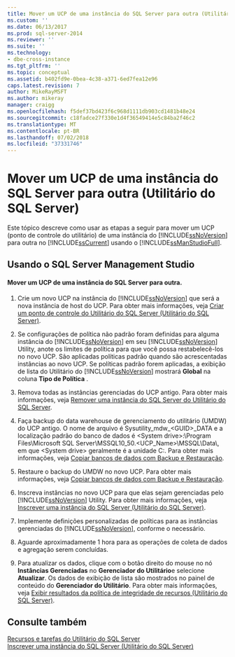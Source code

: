 ```yaml
---
title: Mover um UCP de uma instância do SQL Server para outra (Utilitário do SQL Server) | Microsoft Docs
ms.custom: ''
ms.date: 06/13/2017
ms.prod: sql-server-2014
ms.reviewer: ''
ms.suite: ''
ms.technology:
- dbe-cross-instance
ms.tgt_pltfrm: ''
ms.topic: conceptual
ms.assetid: b402fd9e-0bea-4c38-a371-6ed7fea12e96
caps.latest.revision: 7
author: MikeRayMSFT
ms.author: mikeray
manager: craigg
ms.openlocfilehash: f5def37bd423f6c968d1111db903cd1481b48e24
ms.sourcegitcommit: c18fadce27f330e1d4f36549414e5c84ba2f46c2
ms.translationtype: MT
ms.contentlocale: pt-BR
ms.lasthandoff: 07/02/2018
ms.locfileid: "37331746"
---
```

# <a name="move-a-ucp-from-one-instance-of-sql-server-to-another-sql-server-utility"></a>Mover um UCP de uma instância do SQL Server para outra (Utilitário do SQL Server)
  Este tópico descreve como usar as etapas a seguir para mover um UCP (ponto de controle do utilitário) de uma instância do [!INCLUDE[ssNoVersion](../../includes/ssnoversion-md.md)] para outra no [!INCLUDE[ssCurrent](../../includes/sscurrent-md.md)] usando o [!INCLUDE[ssManStudioFull](../../includes/ssmanstudiofull-md.md)].  
  
##  <a name="SSMSProcedure"></a> Usando o SQL Server Management Studio  
  
#### <a name="move-a-ucp-from-one-instance-of-sql-server-to-another"></a>Mover um UCP de uma instância do SQL Server para outra.  
  
1.  Crie um novo UCP na instância do [!INCLUDE[ssNoVersion](../../includes/ssnoversion-md.md)] que será a nova instância de host do UCP. Para obter mais informações, veja [Criar um ponto de controle do Utilitário do SQL Server &#40;Utilitário do SQL Server&#41;](create-a-sql-server-utility-control-point-sql-server-utility.md).  
  
2.  Se configurações de política não padrão foram definidas para alguma instância do [!INCLUDE[ssNoVersion](../../includes/ssnoversion-md.md)] em seu [!INCLUDE[ssNoVersion](../../includes/ssnoversion-md.md)] Utility, anote os limites de política para que você possa restabelecê-los no novo UCP. São aplicadas políticas padrão quando são acrescentadas instâncias ao novo UCP. Se políticas padrão forem aplicadas, a exibição de lista do Utilitário do [!INCLUDE[ssNoVersion](../../includes/ssnoversion-md.md)] mostrará **Global** na coluna **Tipo de Política** .  
  
3.  Remova todas as instâncias gerenciadas do UCP antigo. Para obter mais informações, veja [Remover uma instância do SQL Server do Utilitário do SQL Server](remove-an-instance-of-sql-server-from-the-sql-server-utility.md).  
  
4.  Faça backup do data warehouse de gerenciamento do utilitário (UMDW) do UCP antigo. O nome de arquivo é Sysutility_mdw_\<GUID>_DATA e a localização padrão do banco de dados é \<System drive>:\Program Files\Microsoft SQL Server\MSSQL10_50.<UCP_Name>\MSSQL\Data\\, em que \<System drive> geralmente é a unidade C:\. Para obter mais informações, veja [Copiar bancos de dados com Backup e Restauração](../databases/copy-databases-with-backup-and-restore.md).  
  
5.  Restaure o backup do UMDW no novo UCP. Para obter mais informações, veja [Copiar bancos de dados com Backup e Restauração](../databases/copy-databases-with-backup-and-restore.md).  
  
6.  Inscreva instâncias no novo UCP para que elas sejam gerenciadas pelo [!INCLUDE[ssNoVersion](../../includes/ssnoversion-md.md)] Utility. Para obter mais informações, veja [Inscrever uma instância do SQL Server &#40;Utilitário do SQL Server&#41;](enroll-an-instance-of-sql-server-sql-server-utility.md).  
  
7.  Implemente definições personalizadas de políticas para as instâncias gerenciadas do [!INCLUDE[ssNoVersion](../../includes/ssnoversion-md.md)], conforme o necessário.  
  
8.  Aguarde aproximadamente 1 hora para as operações de coleta de dados e agregação serem concluídas.  
  
9. Para atualizar os dados, clique com o botão direito do mouse no nó **Instâncias Gerenciadas** no **Gerenciador do Utilitário**e selecione **Atualizar**. Os dados de exibição de lista são mostrados no painel de conteúdo do **Gerenciador do Utilitário**. Para obter mais informações, veja [Exibir resultados da política de integridade de recursos &#40;Utilitário do SQL Server&#41;](view-resource-health-policy-results-sql-server-utility.md).  
  
## <a name="see-also"></a>Consulte também  
 [Recursos e tarefas do Utilitário do SQL Server](sql-server-utility-features-and-tasks.md)   
 [Inscrever uma instância do SQL Server &#40;Utilitário do SQL Server&#41;](enroll-an-instance-of-sql-server-sql-server-utility.md)  
  
  
